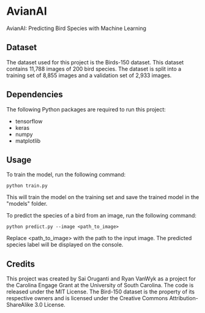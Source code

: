 # AvianAI
AvianAI: Predicting Bird Species with Machine Learning




## Dataset
The dataset used for this project is the Birds-150 dataset. This dataset contains 11,788 images of 200 bird species. The dataset is split into a training set of 8,855 images and a validation set of 2,933 images.

## Dependencies
The following Python packages are required to run this project:

* tensorflow
* keras
* numpy
* matplotlib

## Usage
To train the model, run the following command:

```
python train.py
```
This will train the model on the training set and save the trained model in the "models" folder.

To predict the species of a bird from an image, run the following command:

```
python predict.py --image <path_to_image>
```
Replace <path_to_image> with the path to the input image. The predicted species label will be displayed on the console.

## Credits
This project was created by Sai Oruganti and Ryan VanWyk as a project for the Carolina Engage Grant at the University of South Carolina. The code is released under the MIT License. The Bird-150 dataset is the property of its respective owners and is licensed under the Creative Commons Attribution-ShareAlike 3.0 License.


